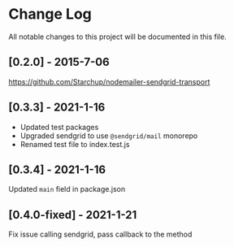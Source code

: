 # Change Log
All notable changes to this project will be documented in this file.

## [0.2.0] - 2015-7-06
https://github.com/Starchup/nodemailer-sendgrid-transport

## [0.3.3] - 2021-1-16
 * Updated test packages
 * Upgraded sendgrid to use `@sendgrid/mail` monorepo
 * Renamed test file to index.test.js

## [0.3.4] - 2021-1-16
Updated `main` field in package.json

## [0.4.0-fixed] - 2021-1-21
Fix issue calling sendgrid, pass callback to the method
